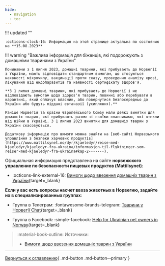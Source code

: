 ```yaml
---
hide:
  - navigation
  - toc
---
```

!!! updated ""

    :octicons-clock-16: Информация на этой странице актуальна по состоянию на **15.08.2023**
    
!!! warning "Важлива інформація для біженців, які подорожують з домашніми тваринами з України"

    Починаючи з 1 липня 2023, домашні тварини, які прибувають до Норвегії з України, мають відповідати стандартним вимогам, що стосуються наявності мікрочипу, вакцинації проти сказу, проведення аналізу крові, лікування від ендопаразитів та наявності сертифікату здоров'я.

    **З 1 липня домашні тварини, які прибувають до Норвегії і не відповідають вимогам щодо здоров'я тварин, повинні або перебувати в карантині, який оплачує власник, або повернутися безпосередньо до України або будуть піддані евтаназії (усипляння).**

    Раніше Норвегія та країни Європейського Союзу мали деякі винятки для домашніх тварин, які прибувають разом зі своїми власниками, які втекли від війни в Україні. З 1 липня 2023 винятки для домашніх тварин з України скасовуються.

    Додаткову інформацію про вимоги можна знайти на [веб-сайті Норвезького управління з безпеки харчових продуктів](https://www.mattilsynet.no/dyr/kjaeledyr/reise-med-kjaeledyr/kjaeledyr-fra-ukraina/informasjon-til-flyktninger-som-reiser-med-kjaeledyr-fra-ukraina#kap-2-------).

Официальная информация представлена на сайте **норвежского управление по безопасности пищевых продуктов (Mattilsynet)**:

- :octicons-link-external-16: [Вимоги щодо ввезення домашніх тварин з України](https://www.mattilsynet.no/dyr/kjaeledyr/reise-med-kjaeledyr/kjaeledyr-fra-ukraina/informasjon-til-flyktninger-som-reiser-med-kjaeledyr-fra-ukraina#kap-2-------){target=_blank}

**Если у вас есть вопросы насчет ввоза животных в Норвегию, задайте их в специализированных группах**:

- Группа в Телеграм: :fontawesome-brands-telegram: [Тварини у Норвегії Chat](https://t.me/LanaYelisieievaAnimalsChat){target=_blank}

- Группа в Facebook: :simple-facebook: [Help for Ukrainian pet owners in Norway](https://www.facebook.com/groups/326059659447939/){target=_blank}

> :material-book-outline: Источники: 
> 
> - [Вимоги щодо ввезення домашніх тварин з України](https://www.mattilsynet.no/dyr/kjaeledyr/reise-med-kjaeledyr/kjaeledyr-fra-ukraina/informasjon-til-flyktninger-som-reiser-med-kjaeledyr-fra-ukraina#kap-2-------)

---

[Вернуться к оглавлению](index.md){ .md-button .md-button--primary }
